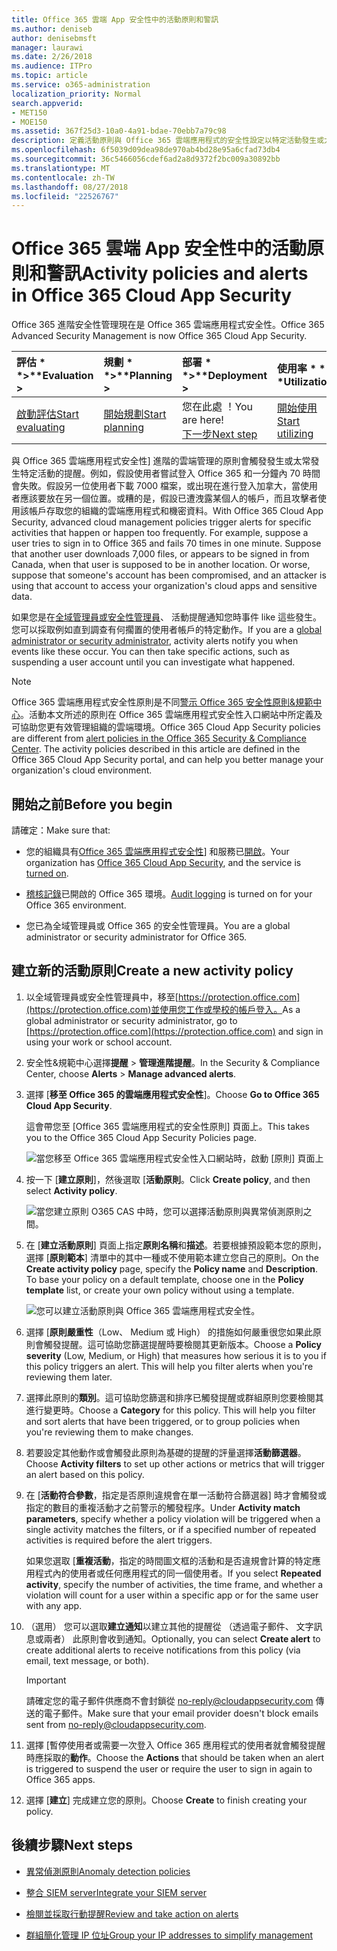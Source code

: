 ```yaml
---
title: Office 365 雲端 App 安全性中的活動原則和警訊
ms.author: deniseb
author: denisebmsft
manager: laurawi
ms.date: 2/26/2018
ms.audience: ITPro
ms.topic: article
ms.service: o365-administration
localization_priority: Normal
search.appverid:
- MET150
- MOE150
ms.assetid: 367f25d3-10a0-4a91-bdae-70ebb7a79c98
description: 定義活動原則與 Office 365 雲端應用程式的安全性設定以特定活動發生或太常發生時觸發提醒。藉由設定原則以觸發提醒，您可通知及監視特定的活動。
ms.openlocfilehash: 6f5039d09dea98de970ab4bd28e95a6cfad73db4
ms.sourcegitcommit: 36c5466056cdef6ad2a8d9372f2bc009a30892bb
ms.translationtype: MT
ms.contentlocale: zh-TW
ms.lasthandoff: 08/27/2018
ms.locfileid: "22526767"
---
```

# <a name="activity-policies-and-alerts-in-office-365-cloud-app-security"></a><span data-ttu-id="78f00-104">Office 365 雲端 App 安全性中的活動原則和警訊</span><span class="sxs-lookup"><span data-stu-id="78f00-104">Activity policies and alerts in Office 365 Cloud App Security</span></span>

<span data-ttu-id="78f00-105">Office 365 進階安全性管理現在是 Office 365 雲端應用程式安全性。</span><span class="sxs-lookup"><span data-stu-id="78f00-105">Office 365 Advanced Security Management is now Office 365 Cloud App Security.</span></span>
  
|<span data-ttu-id="78f00-106">評估 * *\>**</span><span class="sxs-lookup"><span data-stu-id="78f00-106">****Evaluation** \>**</span></span>|<span data-ttu-id="78f00-107">規劃 * *\>**</span><span class="sxs-lookup"><span data-stu-id="78f00-107">****Planning** \>**</span></span>|<span data-ttu-id="78f00-108">部署 * *\>**</span><span class="sxs-lookup"><span data-stu-id="78f00-108">****Deployment** \>**</span></span>|<span data-ttu-id="78f00-109">使用率 \* \* \*</span><span class="sxs-lookup"><span data-stu-id="78f00-109">****Utilization****</span></span>|
|:-----|:-----|:-----|:-----|
|[<span data-ttu-id="78f00-110">啟動評估</span><span class="sxs-lookup"><span data-stu-id="78f00-110">Start evaluating</span></span>](office-365-cas-overview.md) <br/> |[<span data-ttu-id="78f00-111">開始規劃</span><span class="sxs-lookup"><span data-stu-id="78f00-111">Start planning</span></span>](get-ready-for-office-365-cas.md) <br/> |<span data-ttu-id="78f00-112">您在此處 ！</span><span class="sxs-lookup"><span data-stu-id="78f00-112">You are here!</span></span>  <br/> [<span data-ttu-id="78f00-113">下一步</span><span class="sxs-lookup"><span data-stu-id="78f00-113">Next step</span></span>](anomaly-detection-policies-in-ocas.md) <br/> |[<span data-ttu-id="78f00-114">開始使用</span><span class="sxs-lookup"><span data-stu-id="78f00-114">Start utilizing</span></span>](utilization-activities-for-ocas.md) <br/> |
   
<span data-ttu-id="78f00-p102">與 Office 365 雲端應用程式安全性] 進階的雲端管理的原則會觸發發生或太常發生特定活動的提醒。例如，假設使用者嘗試登入 Office 365 和一分鐘內 70 時間會失敗。假設另一位使用者下載 7000 檔案，或出現在進行登入加拿大，當使用者應該要放在另一個位置。或糟的是，假設已遭洩露某個人的帳戶，而且攻擊者使用該帳戶存取您的組織的雲端應用程式和機密資料。</span><span class="sxs-lookup"><span data-stu-id="78f00-p102">With Office 365 Cloud App Security, advanced cloud management policies trigger alerts for specific activities that happen or happen too frequently. For example, suppose a user tries to sign in to Office 365 and fails 70 times in one minute. Suppose that another user downloads 7,000 files, or appears to be signed in from Canada, when that user is supposed to be in another location. Or worse, suppose that someone's account has been compromised, and an attacker is using that account to access your organization's cloud apps and sensitive data.</span></span>
  
<span data-ttu-id="78f00-p103">如果您是在[全域管理員或安全性管理員](permissions-in-the-security-and-compliance-center.md)、 活動提醒通知您時事件 like 這些發生。您可以採取例如直到調查有何擱置的使用者帳戶的特定動作。</span><span class="sxs-lookup"><span data-stu-id="78f00-p103">If you are a [global administrator or security administrator](permissions-in-the-security-and-compliance-center.md), activity alerts notify you when events like these occur. You can then take specific actions, such as suspending a user account until you can investigate what happened.</span></span>
  
> [!NOTE]
> <span data-ttu-id="78f00-p104">Office 365 雲端應用程式安全性原則是不同[警示 Office 365 安全性原則&amp;規範中心](alert-policies.md)。活動本文所述的原則在 Office 365 雲端應用程式安全性入口網站中所定義及可協助您更有效管理組織的雲端環境。</span><span class="sxs-lookup"><span data-stu-id="78f00-p104">Office 365 Cloud App Security policies are different from [alert policies in the Office 365 Security &amp; Compliance Center](alert-policies.md). The activity policies described in this article are defined in the Office 365 Cloud App Security portal, and can help you better manage your organization's cloud environment.</span></span> 
  
## <a name="before-you-begin"></a><span data-ttu-id="78f00-123">開始之前</span><span class="sxs-lookup"><span data-stu-id="78f00-123">Before you begin</span></span>

<span data-ttu-id="78f00-124">請確定：</span><span class="sxs-lookup"><span data-stu-id="78f00-124">Make sure that:</span></span>
  
- <span data-ttu-id="78f00-125">您的組織具有[Office 365 雲端應用程式安全性](office-365-cas-overview.md)] 和服務已[開啟](turn-on-office-365-cas.md)。</span><span class="sxs-lookup"><span data-stu-id="78f00-125">Your organization has [Office 365 Cloud App Security](office-365-cas-overview.md), and the service is [turned on](turn-on-office-365-cas.md).</span></span>
    
- <span data-ttu-id="78f00-126">[稽核記錄](turn-audit-log-search-on-or-off.md)已開啟的 Office 365 環境。</span><span class="sxs-lookup"><span data-stu-id="78f00-126">[Audit logging](turn-audit-log-search-on-or-off.md) is turned on for your Office 365 environment.</span></span> 
    
- <span data-ttu-id="78f00-127">您已為全域管理員或 Office 365 的安全性管理員。</span><span class="sxs-lookup"><span data-stu-id="78f00-127">You are a global administrator or security administrator for Office 365.</span></span>
    
## <a name="create-a-new-activity-policy"></a><span data-ttu-id="78f00-128">建立新的活動原則</span><span class="sxs-lookup"><span data-stu-id="78f00-128">Create a new activity policy</span></span>

1. <span data-ttu-id="78f00-129">以全域管理員或安全性管理員中，移至[https://protection.office.com](https://protection.office.com)並使用您工作或學校的帳戶登入。</span><span class="sxs-lookup"><span data-stu-id="78f00-129">As a global administrator or security administrator, go to [https://protection.office.com](https://protection.office.com) and sign in using your work or school account.</span></span> 
    
2. <span data-ttu-id="78f00-130">安全性&amp;規範中心選擇**提醒** \> **管理進階提醒**。</span><span class="sxs-lookup"><span data-stu-id="78f00-130">In the Security &amp; Compliance Center, choose **Alerts** \> **Manage advanced alerts**.</span></span>
    
3. <span data-ttu-id="78f00-131">選擇 [**移至 Office 365 的雲端應用程式安全性**]。</span><span class="sxs-lookup"><span data-stu-id="78f00-131">Choose **Go to Office 365 Cloud App Security**.</span></span>
    
    <span data-ttu-id="78f00-132">這會帶您至 [Office 365 雲端應用程式的安全性原則] 頁面上。</span><span class="sxs-lookup"><span data-stu-id="78f00-132">This takes you to the Office 365 Cloud App Security Policies page.</span></span>
    
    ![當您移至 Office 365 雲端應用程式安全性入口網站時，啟動 [原則] 頁面上](media/5cb8833c-4e08-438c-bab3-91b5106f6f3f.png)
  
4. <span data-ttu-id="78f00-134">按一下 [**建立原則**]，然後選取 [**活動原則**。</span><span class="sxs-lookup"><span data-stu-id="78f00-134">Click **Create policy**, and then select **Activity policy**.</span></span>
    
    ![當您建立原則 O365 CAS 中時，您可以選擇活動原則與異常偵測原則之間。](media/79f34535-ddf9-4a5b-a0a3-8766bf9c174c.png)
  
5. <span data-ttu-id="78f00-p105">在 [**建立活動原則**] 頁面上指定**原則名稱**和**描述**。若要根據預設範本您的原則，選擇 [**原則範本**] 清單中的其中一種或不使用範本建立您自己的原則。</span><span class="sxs-lookup"><span data-stu-id="78f00-p105">On the **Create activity policy** page, specify the **Policy name** and **Description**. To base your policy on a default template, choose one in the **Policy template** list, or create your own policy without using a template.</span></span> 
    
    ![您可以建立活動原則與 Office 365 雲端應用程式安全性。](media/4083a76f-7074-4d6a-8200-6d76d49259d7.png)
  
6. <span data-ttu-id="78f00-p106">選擇 [**原則嚴重性**（Low、 Medium 或 High） 的措施如何嚴重很您如果此原則會觸發提醒。這可協助您篩選提醒時要檢閱其更新版本。</span><span class="sxs-lookup"><span data-stu-id="78f00-p106">Choose a **Policy severity** (Low, Medium, or High) that measures how serious it is to you if this policy triggers an alert. This will help you filter alerts when you're reviewing them later.</span></span> 
    
7. <span data-ttu-id="78f00-p107">選擇此原則的**類別**。這可協助您篩選和排序已觸發提醒或群組原則您要檢閱其進行變更時。</span><span class="sxs-lookup"><span data-stu-id="78f00-p107">Choose a **Category** for this policy. This will help you filter and sort alerts that have been triggered, or to group policies when you're reviewing them to make changes.</span></span> 
    
8. <span data-ttu-id="78f00-143">若要設定其他動作或會觸發此原則為基礎的提醒的評量選擇**活動篩選器**。</span><span class="sxs-lookup"><span data-stu-id="78f00-143">Choose **Activity filters** to set up other actions or metrics that will trigger an alert based on this policy.</span></span> 
    
9. <span data-ttu-id="78f00-144">在 [**活動符合參數**，指定是否原則違規會在單一活動符合篩選器] 時才會觸發或指定的數目的重複活動才之前警示的觸發程序。</span><span class="sxs-lookup"><span data-stu-id="78f00-144">Under **Activity match parameters**, specify whether a policy violation will be triggered when a single activity matches the filters, or if a specified number of repeated activities is required before the alert triggers.</span></span>
    
    <span data-ttu-id="78f00-145">如果您選取 [**重複活動**，指定的時間圖文框的活動和是否違規會計算的特定應用程式內的使用者或任何應用程式的同一個使用者。</span><span class="sxs-lookup"><span data-stu-id="78f00-145">If you select **Repeated activity**, specify the number of activities, the time frame, and whether a violation will count for a user within a specific app or for the same user with any app.</span></span>
    
10. <span data-ttu-id="78f00-146">（選用） 您可以選取**建立通知**以建立其他的提醒從 （透過電子郵件、 文字訊息或兩者） 此原則會收到通知。</span><span class="sxs-lookup"><span data-stu-id="78f00-146">Optionally, you can select **Create alert** to create additional alerts to receive notifications from this policy (via email, text message, or both).</span></span> 
    
    > [!IMPORTANT]
    > <span data-ttu-id="78f00-147">請確定您的電子郵件供應商不會封鎖從 no-reply@cloudappsecurity.com 傳送的電子郵件。</span><span class="sxs-lookup"><span data-stu-id="78f00-147">Make sure that your email provider doesn't block emails sent from no-reply@cloudappsecurity.com.</span></span> 
  
11. <span data-ttu-id="78f00-148">選擇 [暫停使用者或需要一次登入 Office 365 應用程式的使用者就會觸發提醒時應採取的**動作**。</span><span class="sxs-lookup"><span data-stu-id="78f00-148">Choose the **Actions** that should be taken when an alert is triggered to suspend the user or require the user to sign in again to Office 365 apps.</span></span> 
    
12. <span data-ttu-id="78f00-149">選擇 [**建立**] 完成建立您的原則。</span><span class="sxs-lookup"><span data-stu-id="78f00-149">Choose **Create** to finish creating your policy.</span></span> 
    
## <a name="next-steps"></a><span data-ttu-id="78f00-150">後續步驟</span><span class="sxs-lookup"><span data-stu-id="78f00-150">Next steps</span></span>

- [<span data-ttu-id="78f00-151">異常偵測原則</span><span class="sxs-lookup"><span data-stu-id="78f00-151">Anomaly detection policies</span></span>](anomaly-detection-policies-in-ocas.md)
    
- [<span data-ttu-id="78f00-152">整合 SIEM server</span><span class="sxs-lookup"><span data-stu-id="78f00-152">Integrate your SIEM server</span></span>](integrate-your-siem-server-with-office-365-cas.md)
    
- [<span data-ttu-id="78f00-153">檢閱並採取行動提醒</span><span class="sxs-lookup"><span data-stu-id="78f00-153">Review and take action on alerts</span></span>](review-office-365-cas-alerts.md)
    
- [<span data-ttu-id="78f00-154">群組簡化管理 IP 位址</span><span class="sxs-lookup"><span data-stu-id="78f00-154">Group your IP addresses to simplify management</span></span>](group-your-ip-addresses-in-ocas.md)
    

